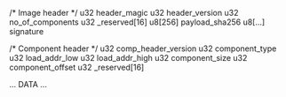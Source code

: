 

/* Image header */
u32 header_magic
u32 header_version
u32 no_of_components
u32 _reserved[16]
u8[256] payload_sha256
u8[...] signature



/* Component header */
u32 comp_header_version
u32 component_type
u32 load_addr_low
u32 load_addr_high
u32 component_size
u32 component_offset
u32 _reserved[16]


 ... DATA ...



